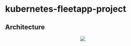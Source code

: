 # kubernetes-fleetapp-project

Architecture
-----

<p align="center">
<img src="https://user-images.githubusercontent.com/113725746/235322472-0d59a2f6-5a5a-4da1-a85a-26b78724a735.jpg">
</p>
